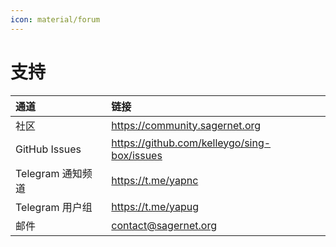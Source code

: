 ```yaml
---
icon: material/forum
---
```


# 支持

| 通道            | 链接                                          |
|:--------------|:--------------------------------------------|
| 社区            | https://community.sagernet.org              |
| GitHub Issues | https://github.com/kelleygo/sing-box/issues |
| Telegram 通知频道 | https://t.me/yapnc                          |
| Telegram 用户组  | https://t.me/yapug                          |
| 邮件            | contact@sagernet.org                        |

